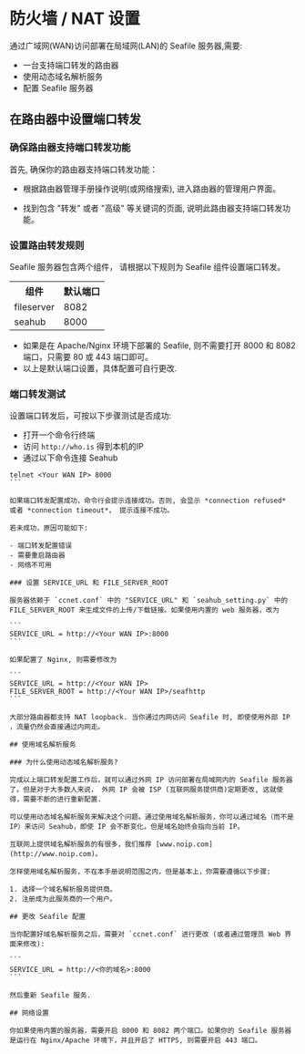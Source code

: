# 防火墙 / NAT 设置

通过广域网(WAN)访问部署在局域网(LAN)的 Seafile 服务器,需要:

- 一台支持端口转发的路由器
- 使用动态域名解析服务
- 配置 Seafile 服务器


## 在路由器中设置端口转发

### 确保路由器支持端口转发功能

首先, 确保你的路由器支持端口转发功能：

- 根据路由器管理手册操作说明(或网络搜索), 进入路由器的管理用户界面。

- 找到包含 "转发" 或者 "高级" 等关键词的页面, 说明此路由器支持端口转发功能。

### 设置路由转发规则

Seafile 服务器包含两个组件， 请根据以下规则为 Seafile 组件设置端口转发。

<table>
<tr>
  <th>组件</th>
  <th>默认端口</th>
</tr>
<tr>
  <td>fileserver</td>
  <td>8082</td>
</tr>
<tr>
  <td>seahub</td>
  <td>8000</td>
</tr>
</table>

* 如果是在 Apache/Nginx 环境下部署的 Seafile, 则不需要打开 8000 和 8082 端口，只需要 80 或 443 端口即可。
* 以上是默认端口设置，具体配置可自行更改.

### 端口转发测试

设置端口转发后，可按以下步骤测试是否成功:

- 打开一个命令行终端
- 访问 `http://who.is` 得到本机的IP
- 通过以下命令连接 Seahub 
````
telnet <Your WAN IP> 8000
```

如果端口转发配置成功，命令行会提示连接成功。否则, 会显示 *connection refused* 或者 *connection timeout*， 提示连接不成功。

若未成功，原因可能如下:

- 端口转发配置错误
- 需要重启路由器
- 网络不可用

### 设置 SERVICE_URL 和 FILE_SERVER_ROOT

服务器依赖于 `ccnet.conf` 中的 "SERVICE_URL" 和 `seahub_setting.py` 中的 FILE_SERVER_ROOT 来生成文件的上传/下载链接。如果使用内置的 web 服务器，改为

```
SERVICE_URL = http://<Your WAN IP>:8000
```

如果配置了 Nginx, 则需要修改为 

```
SERVICE_URL = http://<Your WAN IP>
FILE_SERVER_ROOT = http://<Your WAN IP>/seafhttp
```

大部分路由器都支持 NAT loopback. 当你通过内网访问 Seafile 时, 即使使用外部 IP ，流量仍然会直接通过内网走。

## 使用域名解析服务

### 为什么使用动态域名解析服务?

完成以上端口转发配置工作后，就可以通过外网 IP 访问部署在局域网内的 Seafile 服务器了。但是对于大多数人来说， 外网 IP 会被 ISP (互联网服务提供商)定期更改, 这就使得，需要不断的进行重新配置.

可以使用动态域名解析服务来解决这个问题。通过使用域名解析服务，你可以通过域名（而不是 IP）来访问 Seahub，即使 IP 会不断变化，但是域名始终会指向当前 IP。

互联网上提供域名解析服务的有很多，我们推荐 [www.noip.com](http://www.noip.com)。

怎样使用域名解析服务，不在本手册说明范围之内，但是基本上，你需要遵循以下步骤:

1. 选择一个域名解析服务提供商。
2. 注册成为此服务商的一个用户。

## 更改 Seafile 配置

当你配置好域名解析服务之后，需要对 `ccnet.conf` 进行更改 (或者通过管理员 Web 界面来修改):

```
SERVICE_URL = http://<你的域名>:8000
```

然后重新 Seafile 服务.

## 网络设置

你如果使用内置的服务器，需要开启 8000 和 8082 两个端口。如果你的 Seafile 服务器是运行在 Nginx/Apache 环境下，并且开启了 HTTPS, 则需要开启 443 端口。


